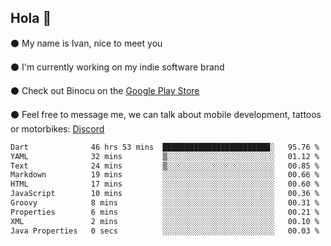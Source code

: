## Hola 🌇

⚫ My name is Ivan, nice to meet you

⚫ I'm currently working on my indie software brand

⚫ Check out Binocu on the [Google Play Store](https://play.google.com/store/apps/dev?id=8134108822411179352)

⚫ Feel free to message me, we can talk about mobile development, tattoos or motorbikes: [Discord](https://discord.com/invite/M4wTh36A3N)

<!--START_SECTION:waka-->

```txt
Dart              46 hrs 53 mins  ████████████████████████░   95.76 %
YAML              32 mins         ▒░░░░░░░░░░░░░░░░░░░░░░░░   01.12 %
Text              24 mins         ▒░░░░░░░░░░░░░░░░░░░░░░░░   00.85 %
Markdown          19 mins         ░░░░░░░░░░░░░░░░░░░░░░░░░   00.66 %
HTML              17 mins         ░░░░░░░░░░░░░░░░░░░░░░░░░   00.60 %
JavaScript        10 mins         ░░░░░░░░░░░░░░░░░░░░░░░░░   00.36 %
Groovy            8 mins          ░░░░░░░░░░░░░░░░░░░░░░░░░   00.31 %
Properties        6 mins          ░░░░░░░░░░░░░░░░░░░░░░░░░   00.21 %
XML               2 mins          ░░░░░░░░░░░░░░░░░░░░░░░░░   00.10 %
Java Properties   0 secs          ░░░░░░░░░░░░░░░░░░░░░░░░░   00.03 %
```

<!--END_SECTION:waka-->
